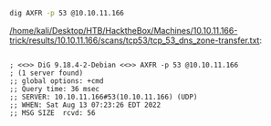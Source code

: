 ```bash
dig AXFR -p 53 @10.10.11.166
```

[/home/kali/Desktop/HTB/HacktheBox/Machines/10.10.11.166-trick/results/10.10.11.166/scans/tcp53/tcp_53_dns_zone-transfer.txt](file:///home/kali/Desktop/HTB/HacktheBox/Machines/10.10.11.166-trick/results/10.10.11.166/scans/tcp53/tcp_53_dns_zone-transfer.txt):

```

; <<>> DiG 9.18.4-2-Debian <<>> AXFR -p 53 @10.10.11.166
; (1 server found)
;; global options: +cmd
;; Query time: 36 msec
;; SERVER: 10.10.11.166#53(10.10.11.166) (UDP)
;; WHEN: Sat Aug 13 07:23:26 EDT 2022
;; MSG SIZE  rcvd: 56


```
